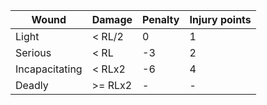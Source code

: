 | Wound              |    Damage          | Penalty            | Injury points      |
|--------------------|--------------------|--------------------|--------------------|
| Light              | < RL/2             | 0                  | 1                  |
| Serious            | < RL               | -3                 | 2                  |
| Incapacitating     | < RLx2             | -6                 | 4                  |
| Deadly             | >= RLx2            | -                  | -                  |
